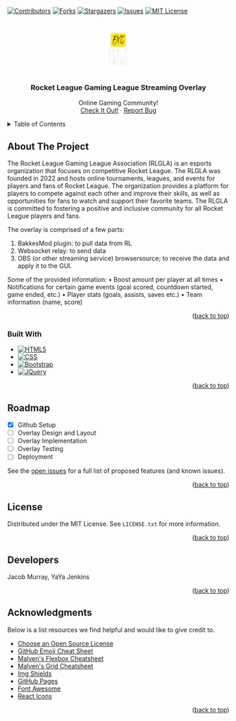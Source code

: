 <!-- Improved compatibility of back to top link: See: https://github.com/othneildrew/Best-README-Template/pull/73 -->
<a name="readme-top"></a>



<!-- PROJECT SHIELDS -->
[![Contributors][contributors-shield]][contributors-url]
[![Forks][forks-shield]][forks-url]
[![Stargazers][stars-shield]][stars-url]
[![Issues][issues-shield]][issues-url]
[![MIT License][license-shield]][license-url]

<!-- PROJECT LOGO -->
<br />
<div align="center">
  <a href="https://forthecultureclan.com">
    <img src="https://github.com/For-X-Culture-Clan/FTCC/blob/main/ftcc-logo.png" alt="FTCC Logo" width="150px" height="auto">
  </a>

  <h3 align="center">Rocket League Gaming League Streaming Overlay</h3>

  <p align="center">
    Online Gaming Community!
    <br />
    <a href="https://forthecultureclan.com">Check It Out!</a>
    ·
    <a href="[https://github.com/For-X-Culture-Clan/RLGLA-Overlay/milestones?with_issues=no](https://github.com/For-X-Culture-Clan/RLGLA-Overlay/milestones?with_issues=no)">Report Bug</a>
  </p>
</div>



<!-- TABLE OF CONTENTS -->
<details>
  <summary>Table of Contents</summary>
  <ol>
    <li>
      <a href="#about-the-project">About The Project</a>
      <ul>
        <li><a href="#built-with">Built With</a></li>
      </ul>
    </li>
    <li><a href="#roadmap">Roadmap</a></li>
    <li><a href="#license">License</a></li>
    <li><a href="#contact">Developers</a></li>
    <li><a href="#acknowledgments">Acknowledgments</a></li>
  </ol>
</details>



<!-- ABOUT THE PROJECT -->
## About The Project

The Rocket League Gaming League Association (RLGLA) is an esports organization that focuses on competitive Rocket League. The RLGLA was founded in 2022 and hosts online tournaments, leagues, and events for players and fans of Rocket League. The organization provides a platform for players to compete against each other and improve their skills, as well as opportunities for fans to watch and support their favorite teams. The RLGLA is committed to fostering a positive and inclusive community for all Rocket League players and fans.

The overlay is comprised of a few parts: 
1. BakkesMod plugin: to pull data from RL
2. Websocket relay: to send data 
3. OBS (or other streaming service) browsersource; to receive the data and apply it to the GUI. 

Some of the provided information:
• Boost amount per player at all times
• Notifications for certain game events (goal scored, countdown started, game ended, etc.)
• Player stats (goals, assists, saves etc.)
• Team information (name, score)


<p align="right">(<a href="#readme-top">back to top</a>)</p>



### Built With

* [![HTML5][HTML5.com]][HTML5-url]
* [![CSS][CSS.com]][CSS-url]
* [![Bootstrap][Bootstrap.com]][Bootstrap-url]
* [![JQuery][JQuery.com]][JQuery-url]

<p align="right">(<a href="#readme-top">back to top</a>)</p>



<!-- ROADMAP -->
## Roadmap

- [x] Github Setup
- [ ] Overlay Design and Layout
- [ ] Overlay Implementation
- [ ] Overlay Testing
- [ ] Deployment

See the [open issues]([https://github.com/For-X-Culture-Clan/RLGLA-Overlay/milestones?with_issues=no](https://github.com/For-X-Culture-Clan/RLGLA-Overlay/milestones?with_issues=no)) for a full list of proposed features (and known issues).

<p align="right">(<a href="#readme-top">back to top</a>)</p>


<!-- LICENSE -->
## License

Distributed under the MIT License. See `LICENSE.txt` for more information.

<p align="right">(<a href="#readme-top">back to top</a>)</p>



<!-- Developers -->
## Developers 

Jacob Murray, YaYa Jenkins

<p align="right">(<a href="#readme-top">back to top</a>)</p>



<!-- ACKNOWLEDGMENTS -->
## Acknowledgments

Below is a list resources we find helpful and would like to give credit to.

* [Choose an Open Source License](https://choosealicense.com)
* [GitHub Emoji Cheat Sheet](https://www.webpagefx.com/tools/emoji-cheat-sheet)
* [Malven's Flexbox Cheatsheet](https://flexbox.malven.co/)
* [Malven's Grid Cheatsheet](https://grid.malven.co/)
* [Img Shields](https://shields.io)
* [GitHub Pages](https://pages.github.com)
* [Font Awesome](https://fontawesome.com)
* [React Icons](https://react-icons.github.io/react-icons/search)

<p align="right">(<a href="#readme-top">back to top</a>)</p>


<!-- MARKDOWN LINKS & IMAGES -->
<!-- https://www.markdownguide.org/basic-syntax/#reference-style-links -->
[contributors-shield]: https://img.shields.io/github/contributors/For-X-Culture-Clan/RLGLA-Overlay.svg?style=for-the-badge
[contributors-url]: https://github.com/For-X-Culture-Clan/RLGLA-Overlay/graphs/contributors
[forks-shield]: https://img.shields.io/github/forks/For-X-Culture-Clan/RLGLA-Overlay.svg?style=for-the-badge
[forks-url]: https://github.com/For-X-Culture-Clan/RLGLA-Overlay/network/members
[stars-shield]: https://img.shields.io/github/stars/For-X-Culture-Clan/RLGLA-Overlay.svg?style=for-the-badge
[stars-url]: https://github.com/For-X-Culture-Clan/RLGLA-Overlay/stargazers
[issues-shield]: https://img.shields.io/github/issues/For-X-Culture-Clan/RLGLA-Overlay.svg?style=for-the-badge
[issues-url]: https://github.com/For-X-Culture-Clan/RLGLA-Overlay/milestones?with_issues=no
[license-shield]: https://img.shields.io/github/license/For-X-Culture-Clan/RLGLA-Overlay.svg?style=for-the-badge
[license-url]: https://github.com/For-X-Culture-Clan/RLGLA-Overlay/blob/main/LICENSE
[CSS.com]: https://img.shields.io/badge/CSS3-0000FF?style=for-the-badge&logo=CSS3&logoColor=white
[CSS-url]: https://developer.mozilla.org/en-US/docs/Web/CSS
[HTML5.com]: https://img.shields.io/badge/HTML5-FF5733?style=for-the-badge&logo=HTML5&logoColor=white
[HTML5-url]: https://developer.mozilla.org/en-US/docs/Glossary/HTML5
[Next.js]: https://img.shields.io/badge/next.js-000000?style=for-the-badge&logo=nextdotjs&logoColor=white
[Next-url]: https://nextjs.org/
[React.js]: https://img.shields.io/badge/React-20232A?style=for-the-badge&logo=react&logoColor=61DAFB
[React-url]: https://reactjs.org/
[Vue.js]: https://img.shields.io/badge/Vue.js-35495E?style=for-the-badge&logo=vuedotjs&logoColor=4FC08D
[Vue-url]: https://vuejs.org/
[Angular.io]: https://img.shields.io/badge/Angular-DD0031?style=for-the-badge&logo=angular&logoColor=white
[Angular-url]: https://angular.io/
[Svelte.dev]: https://img.shields.io/badge/Svelte-4A4A55?style=for-the-badge&logo=svelte&logoColor=FF3E00
[Svelte-url]: https://svelte.dev/
[Laravel.com]: https://img.shields.io/badge/Laravel-FF2D20?style=for-the-badge&logo=laravel&logoColor=white
[Laravel-url]: https://laravel.com
[Bootstrap.com]: https://img.shields.io/badge/Bootstrap-563D7C?style=for-the-badge&logo=bootstrap&logoColor=white
[Bootstrap-url]: https://getbootstrap.com
[JQuery.com]: https://img.shields.io/badge/jQuery-0769AD?style=for-the-badge&logo=jquery&logoColor=white
[JQuery-url]: https://jquery.com 
